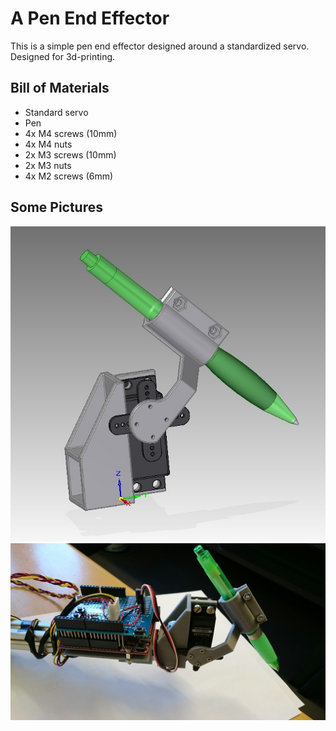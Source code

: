 # A Pen End Effector
This is a simple pen end effector designed around a standardized servo. Designed for 3d-printing.

## Bill of Materials
* Standard servo
* Pen
* 4x M4 screws (10mm)
* 4x M4 nuts
* 2x M3 screws (10mm)
* 2x M3 nuts
* 4x M2 screws (6mm)

## Some Pictures
![Assembled in Solid Edge](./img/Assembly.jpg)
![Real life pen](./img/Pen_IRL.jpg)